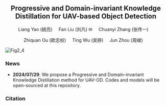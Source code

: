 <div align="center">

## Progressive and Domain-invariant Knowledge Distillation for UAV-based Object Detection

Liang Yao (姚亮) &nbsp; &nbsp; 
Fan Liu (刘凡) ✉ &nbsp; &nbsp;
Chuanyi Zhang (张传一) &nbsp; &nbsp; 

Zhiquan Ou (欧志权) &nbsp; &nbsp; 
Ting Wu (吴婷) &nbsp; &nbsp; 
Jun Zhou (周峻) &nbsp; &nbsp; 

</div>

![Fig2_4](https://github.com/user-attachments/assets/26aceea6-d277-4468-ba3d-39f6e268cc37)

### News

- **2024/07/29**: We propose a Progressive and Domain-invariant Knowledge Distillation method for UAV-OD. Codes and models will be open-sourced at this repository.


### Citation

